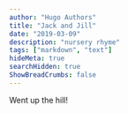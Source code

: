 ```yaml
---
author: "Hugo Authors"
title: "Jack and Jill"
date: "2019-03-09"
description: "nursery rhyme"
tags: ["markdown", "text"]
hideMeta: true
searchHidden: true
ShowBreadCrumbs: false
---
```


Went up the hill!
